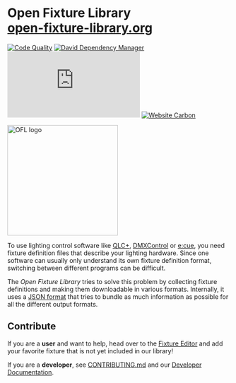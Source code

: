 # Open Fixture Library<br><a href="https://open-fixture-library.org/">open-fixture-library.org</a>

[![Code Quality](https://api.codacy.com/project/badge/Grade/73096865e9f44a7bb246a318ffc8e68b)](https://www.codacy.com/app/FloEdelmann/open-fixture-library)
[![David Dependency Manager](https://img.shields.io/david/OpenLightingProject/open-fixture-library.svg)](https://david-dm.org/OpenLightingProject/open-fixture-library)
[![Mozilla HTTP Observatory Grade](https://img.shields.io/mozilla-observatory/grade-score/open-fixture-library.org?publish)](https://observatory.mozilla.org/analyze/open-fixture-library.org)
[![Website Carbon](https://img.shields.io/badge/dynamic/json?color=yellowgreen&label=Website%20Carbon&query=%24.c&suffix=g%20CO%E2%82%82%2Fview&url=https%3A%2F%2Fapi.websitecarbon.com%2Fb%3Furl%3Dopen-fixture-library.org&cacheSeconds=604800)](https://www.websitecarbon.com/website/open-fixture-library-org/)

[<img alt="OFL logo" src="https://cdn.rawgit.com/OpenLightingProject/open-fixture-library/master/ui/static/ofl-logo.svg" width="250" />](ui/static/ofl-logo.svg)

To use lighting control software like [QLC+](https://www.qlcplus.org/), [DMXControl](https://www.dmxcontrol.org/) or [e:cue](https://www.osram.de/ecue/), you need fixture definition files that describe your lighting hardware. Since one software can usually only understand its own fixture definition format, switching between different programs can be difficult.

The *Open Fixture Library* tries to solve this problem by collecting fixture definitions and making them downloadable in various formats. Internally, it uses a [JSON format](docs/fixture-format.md) that tries to bundle as much information as possible for all the different output formats.


## Contribute

If you are a **user** and want to help, head over to the [Fixture Editor](https://open-fixture-library.org/fixture-editor) and add your favorite fixture that is not yet included in our library!

If you are a **developer**, see [CONTRIBUTING.md](docs/CONTRIBUTING.md) and our [Developer Documentation](docs/README.md).
